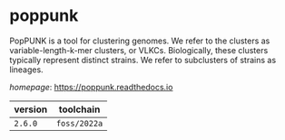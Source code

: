 # poppunk

PopPUNK is a tool for clustering genomes.  We refer to the clusters as variable-length-k-mer clusters, or VLKCs.  Biologically, these clusters typically represent distinct strains.  We refer to subclusters of strains as lineages.

*homepage*: <https://poppunk.readthedocs.io>

version | toolchain
--------|----------
``2.6.0`` | ``foss/2022a``
